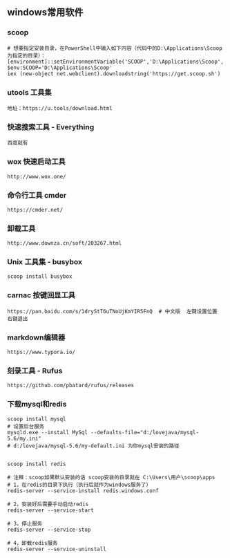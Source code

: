 ## windows常用软件

### scoop

```shell
# 想要指定安装目录，在PowerShell中输入如下内容（代码中的D:\Applications\Scoop为指定的目录）：
[environment]::setEnvironmentVariable('SCOOP','D:\Applications\Scoop','User')
$env:SCOOP='D:\Applications\Scoop'
iex (new-object net.webclient).downloadstring('https://get.scoop.sh')
```

### utools  工具集

```shell
地址：https://u.tools/download.html
```

###  快速搜索工具 - Everything

```shell
百度就有
```

### wox 快速启动工具

```shell
http://www.wox.one/
```

### 命令行工具 cmder

```shell
https://cmder.net/
```

### 卸载工具

```shell
http://www.downza.cn/soft/203267.html
```

###  Unix 工具集 - busybox

```shell
scoop install busybox
```

### carnac 按键回显工具

```shell
https://pan.baidu.com/s/1dryStT6uTNoUjKmYIR5FnQ  # 中文版  左键设置位置 右键退出
```

###   markdown编辑器

```shell
https://www.typora.io/
```

### 刻录工具 - Rufus

```
https://github.com/pbatard/rufus/releases
```

### 下载mysql和redis

```shell
scoop install mysql
# 设置后台服务
mysqld.exe --install MySql --defaults-file="d:/lovejava/mysql-5.6/my.ini"  
# d:/lovejava/mysql-5.6/my-default.ini 为你mysql安装的路径


scoop install redis

# 注释：scoop如果默认安装的话 scoop安装的目录就在 C:\Users\用户\scoop\apps
# 1，在redis的目录下执行（执行后就作为windows服务了）
redis-server --service-install redis.windows.conf

# 2，安装好后需要手动启动redis
redis-server --service-start

# 3，停止服务
redis-server --service-stop

# 4，卸载redis服务
redis-server --service-uninstall
```











